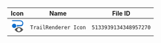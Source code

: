 | Icon | Name | File ID |
| ---  | ---  | ---     |
| ![](TrailRenderer%20Icon.png) | `TrailRenderer Icon` | `5133939134348957270` |
